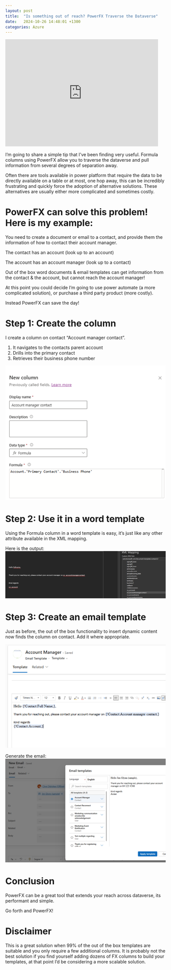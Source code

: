 ```yaml
---
layout: post
title:  "Is something out of reach? PowerFX Traverse the Dataverse"
date:   2024-10-26 14:48:01 +1300
categories: Azure
---
```

<div class="frame"><iframe src="https://giphy.com/embed/fuwcnXOwS0myc" width="480" height="336" style="" frameborder="0" class="giphy-embed" allowfullscreen=""></iframe></div>


I’m going to share a simple tip that I’ve been finding very useful. Formula columns using PowerFX allow you to traverse the dataverse and pull information from several degrees of separation away.

Often there are tools available in power platform that require the data to be directly available on a table or at most, one hop away, this can be incredibly frustrating and quickly force the adoption of alternative solutions. These alternatives are usually either more complicated and sometimes costly.

# PowerFX can solve this problem! Here is my example:
You need to create a document or email to a contact, and provide them the information of how to contact their account manager.

The contact has an account (look up to an account)

The account has an account manager (look up to a contact)

Out of the box word documents & email templates can get information from the contact & the account, but cannot reach the account manager!

At this point you could decide I’m going to use power automate (a more complicated solution), or purchase a third party product (more costly).

Instead PowerFX can save the day!

# Step 1: Create the column
I create a column on contact “Account manager contact”.

1. It navigates to the contacts parent account
2. Drills into the primary contact
3. Retrieves their business phone number

![here](/assets/traverse-the-dataverse/fx-col.png)

# Step 2: Use it in a word template
Using the Formula column in a word template is easy, it’s just like any other attribute available in the XML mapping.


Here is the output:
![here](/assets/traverse-the-dataverse/word-template.png)


# Step 3: Create an email template
Just as before, the out of the box functionality to insert dynamic content now finds the column on contact. Add it where appropriate.

![here](/assets/traverse-the-dataverse/email-template.png)

Generate the email:
![here](/assets/traverse-the-dataverse/email-template-output.png)


# Conclusion
PowerFX can be a great tool that extends your reach across dataverse, its performant and simple.

Go forth and PowerFX!

# Disclaimer
This is a great solution when 99% of the out of the box templates are suitable and you only require a few additional columns. It is probably not the best solution if you find yourself adding dozens of FX columns to build your templates, at that point I’d be considering a more scalable solution.